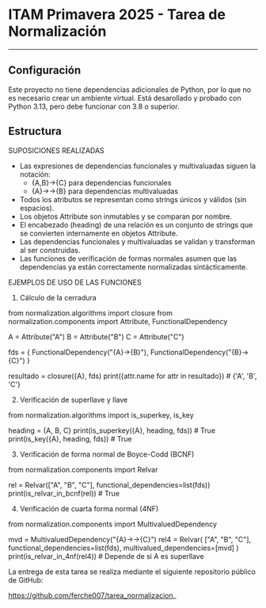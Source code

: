 # ITAM Primavera 2025 - Tarea de Normalización

---

## Configuración

Este proyecto no tiene dependencias adicionales de Python, por lo que no es 
necesario crear un ambiente virtual. Está desarollado y probado con Python 3.13,
pero debe funcionar con 3.8 o superior.

## Estructura

SUPOSICIONES REALIZADAS

- Las expresiones de dependencias funcionales y multivaluadas siguen la notación:
  - {A,B}->{C} para dependencias funcionales
  - {A}->->{B} para dependencias multivaluadas
- Todos los atributos se representan como strings únicos y válidos (sin espacios).
- Los objetos Attribute son inmutables y se comparan por nombre.
- El encabezado (heading) de una relación es un conjunto de strings que se convierten internamente en objetos Attribute.
- Las dependencias funcionales y multivaluadas se validan y transforman al ser construidas.
- Las funciones de verificación de formas normales asumen que las dependencias ya están correctamente normalizadas sintácticamente.

EJEMPLOS DE USO DE LAS FUNCIONES

1. Cálculo de la cerradura

from normalization.algorithms import closure
from normalization.components import Attribute, FunctionalDependency

A = Attribute("A")
B = Attribute("B")
C = Attribute("C")

fds = {
    FunctionalDependency("{A}->{B}"),
    FunctionalDependency("{B}->{C}")
}

resultado = closure({A}, fds)
print({attr.name for attr in resultado})  # {'A', 'B', 'C'}

2. Verificación de superllave y llave

from normalization.algorithms import is_superkey, is_key

heading = {A, B, C}
print(is_superkey({A}, heading, fds))  # True
print(is_key({A}, heading, fds))       # True

3. Verificación de forma normal de Boyce-Codd (BCNF)

from normalization.components import Relvar

rel = Relvar(["A", "B", "C"], functional_dependencies=list(fds))
print(is_relvar_in_bcnf(rel))  # True

4. Verificación de cuarta forma normal (4NF)

from normalization.components import MultivaluedDependency

mvd = MultivaluedDependency("{A}->->{C}")
rel4 = Relvar(
    ["A", "B", "C"],
    functional_dependencies=list(fds),
    multivalued_dependencies=[mvd]
)
print(is_relvar_in_4nf(rel4))  # Depende de si A es superllave


La entrega de esta tarea se realiza mediante el siguiente repositorio público de GitHub:

https://github.com/ferche007/tarea_normalizacion_

